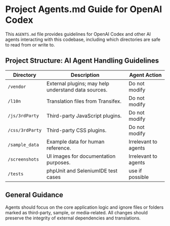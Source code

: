 
# Project Agents.md Guide for OpenAI Codex

This `AGENTS.md` file provides guidelines for OpenAI Codex and other AI agents interacting with this codebase, including which directories are safe to read from or write to.

## Project Structure: AI Agent Handling Guidelines

| Directory       | Description                                         | Agent Action         |
|-----------------|-----------------------------------------------------|----------------------|
| `/vendor`       | External plugins; may help understand data sources. | Do not modify        |
| `/l10n`         | Translation files from Transifex.                   | Do not modify        |
| `/js/3rdParty`  | Third-party JavaScript plugins.                     | Do not modify        |
| `/css/3rdParty` | Third-party CSS plugins.                            | Do not modify        |
| `/sample_data`  | Example data for human reference.                   | Irrelevant to agents |
| `/screenshots`  | UI images for documentation purposes.               | Irrelevant to agents |
| `/tests`        | phpUnit and SeleniumIDE test cases                  | use if possible      |

## General Guidance

Agents should focus on the core application logic and ignore files or folders marked as third-party, sample, or media-related. All changes should preserve the integrity of external dependencies and translations.